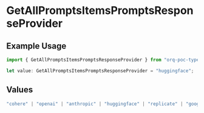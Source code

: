 # GetAllPromptsItemsPromptsResponseProvider

## Example Usage

```typescript
import { GetAllPromptsItemsPromptsResponseProvider } from "orq-poc-typescript-multi-env-version/models/operations";

let value: GetAllPromptsItemsPromptsResponseProvider = "huggingface";
```

## Values

```typescript
"cohere" | "openai" | "anthropic" | "huggingface" | "replicate" | "google" | "google-ai" | "azure" | "aws" | "anyscale" | "perplexity" | "groq" | "fal" | "leonardoai" | "nvidia"
```